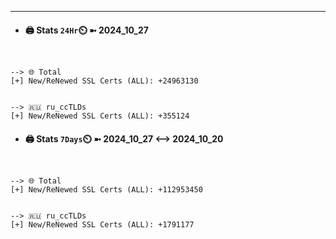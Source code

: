 

---
- #### 🖨️ **Stats** `24Hr`⏲️ ➼ 2024_10_27
```console


--> 🌐 Total
[+] New/ReNewed SSL Certs (ALL): +24963130


--> 🇷🇺 ru_ccTLDs
[+] New/ReNewed SSL Certs (ALL): +355124

```

- #### 🖨️ **Stats** `7Days`⏲️ ➼ 2024_10_27 <--> 2024_10_20
```console


--> 🌐 Total
[+] New/ReNewed SSL Certs (ALL): +112953450


--> 🇷🇺 ru_ccTLDs
[+] New/ReNewed SSL Certs (ALL): +1791177

```

